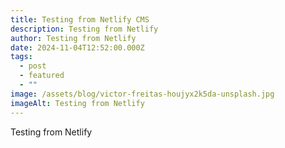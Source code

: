 ```yaml
---
title: Testing from Netlify CMS
description: Testing from Netlify
author: Testing from Netlify
date: 2024-11-04T12:52:00.000Z
tags:
  - post
  - featured
  - ""
image: /assets/blog/victor-freitas-houjyx2k5da-unsplash.jpg
imageAlt: Testing from Netlify
---
```

Testing from Netlify
